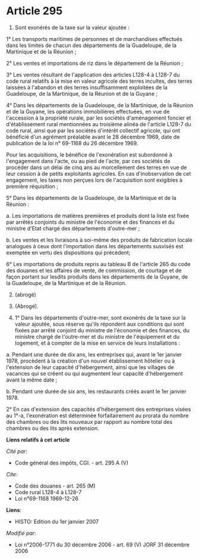 # Article 295

1. Sont exonérés de la taxe sur la valeur ajoutée :

1° Les transports maritimes de personnes et de marchandises effectués dans les limites de chacun des départements de la
Guadeloupe, de la Martinique et de la Réunion ;

2° Les ventes et importations de riz dans le département de la Réunion ;

3° Les ventes résultant de l'application des articles L128-4 à L128-7 du code rural relatifs à la mise en valeur agricole des
terres incultes, des terres laissées à l'abandon et des terres insuffisamment exploitées de la Guadeloupe, de la Martinique,
de la Réunion et de la Guyane ;

4° Dans les départements de la Guadeloupe, de la Martinique, de la Réunion et de la Guyane, les opérations immobilières
effectuées, en vue de l'accession à la propriété rurale, par les sociétés d'aménagement foncier et d'établissement rural
mentionnées au troisième alinéa de l'article L128-7 du code rural, ainsi que par les sociétés d'intérêt collectif agricole,
qui ont bénéficié d'un agrément préalable avant le 28 décembre 1969, date de publication de la loi n° 69-1168 du 26 décembre
1969.

Pour les acquisitions, le bénéfice de l'exonération est subordonné à l'engagement dans l'acte, ou au pied de l'acte, par ces
sociétés de procéder dans un délai de cinq ans au morcellement des terres en vue de leur cession à de petits exploitants
agricoles. En cas d'inobservation de cet engagement, les taxes non perçues lors de l'acquisition sont exigibles à première
réquisition ;

5° Dans les départements de la Guadeloupe, de la Martinique et de la Réunion :

a. Les importations de matières premières et produits dont la liste est fixée par arrêtés conjoints du ministre de l'économie
et des finances et du ministre d'Etat chargé des départements d'outre-mer ;

b. Les ventes et les livraisons à soi-même des produits de fabrication locale analogues à ceux dont l'importation dans les
départements susvisés est exemptée en vertu des dispositions qui précèdent;

6° Les importations de produits repris au tableau B de l'article 265 du code des douanes et les affaires de vente, de
commission, de courtage et de façon portant sur lesdits produits dans les départements de la Guyane, de la Guadeloupe, de la
Martinique et de la Réunion.

2. (abrogé)

3. (Abrogé).

4. 1° Dans les départements d'outre-mer, sont exonérés de la taxe sur la valeur ajoutée, sous réserve qu'ils répondent aux
conditions qui sont fixées par arrêté conjoint du ministre de l'économie et des finances, du ministre chargé de l'outre-mer
et du ministre de l'équipement et du logement, et à compter de la mise en service de leurs installations :

a. Pendant une durée de dix ans, les entreprises qui, avant le 1er janvier 1978, procèdent à la création d'un nouvel
établissement hôtelier ou à l'extension de leur capacité d'hébergement, ainsi que les villages de vacances qui se créent ou
qui augmentent leur capacité d'hébergement avant la même date ;

b. Pendant une durée de six ans, les restaurants créés avant le 1er janvier 1978.

2° En cas d'extension des capacités d'hébergement des entreprises visées au 1°-a, l'exonération est déterminée
forfaitairement au prorata du nombre des chambres ou des lits nouveaux par rapport au nombre total des chambres ou des lits
après extension.

**Liens relatifs à cet article**

_Cité par_:

  - Code général des impôts, CGI. - art. 295 A (V)

_Cite_:

  - Code des douanes - art. 265 (M)
  - Code rural L128-4 à L128-7
  - Loi n°69-1168 1969-12-26

**Liens**:

  - HISTO: Edition du 1er janvier 2007

_Modifié par_:

  - Loi n°2006-1771 du 30 décembre 2006 - art. 69 (V) JORF 31 décembre 2006
